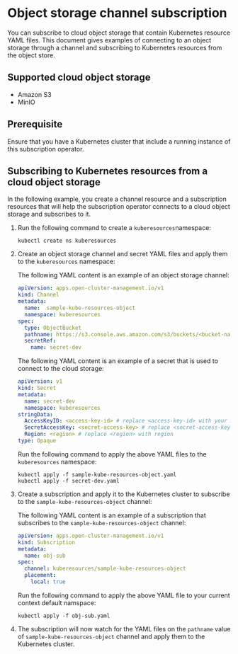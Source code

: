 # Object storage channel subscription

You can subscribe to cloud object storage that contain Kubernetes resource YAML files. This document gives examples of connecting to an object storage through a channel and subscribing to Kubernetes resources from the object store.

## Supported cloud object storage

- Amazon S3
- MinIO

## Prerequisite

Ensure that you have a Kubernetes cluster that include a running instance of this subscription operator.

## Subscribing to Kubernetes resources from a cloud object storage

In the following example, you create a channel resource and a subscription resources that will help the subscription operator connects to a cloud object storage and subscribes to it.

1. Run the following command to create a `kuberesources`namespace:

   ```shell
   kubectl create ns kuberesources
   ```

1. Create an object storage channel and secret YAML files and apply them to the `kuberesources` namespace:

   The following YAML content is an example of an object storage channel:

   ```yaml
   apiVersion: apps.open-cluster-management.io/v1
   kind: Channel
   metadata:
     name:  sample-kube-resources-object
     namespace: kuberesources
   spec:
     type: ObjectBucket
     pathname: https://s3.console.aws.amazon.com/s3/buckets/<bucket-name-here> # replace <bucket-name-here> with your bucket name
     secretRef:
       name: secret-dev
   ```

   The following YAML content is an example of a secret that is used to connect to the cloud storage:

   ```yaml
   apiVersion: v1
   kind: Secret
   metadata:
     name: secret-dev
     namespace: kuberesources
   stringData:
     AccessKeyID: <access-key-id> # replace <access-key-id> with your AWS access key ID
     SecretAccessKey: <secret-access-key> # replace <secret-access-key> with your AWS secret access key
     Region: <region> # replace <region> with region
   type: Opaque
   ```

   Run the following command to apply the above YAML files to the `kuberesources` namespace:

   ```shell
   kubectl apply -f sample-kube-resources-object.yaml
   kubectl apply -f secret-dev.yaml
   ```

1. Create a subscription and apply it to the Kubernetes cluster to subscribe to the `sample-kube-resources-object` channel:

   The following YAML content is an example of a subscription that subscribes to the `sample-kube-resources-object` channel:

   ```yaml
   apiVersion: apps.open-cluster-management.io/v1
   kind: Subscription
   metadata:
     name: obj-sub
   spec:
     channel: kuberesources/sample-kube-resources-object
     placement:
       local: true
   ```

   Run the following command to apply the above YAML file to your current context default namspace:

   ```shell
   kubectl apply -f obj-sub.yaml
   ```

1. The subscription will now watch for the YAML files on the `pathname` value of `sample-kube-resources-object` channel and apply them to the Kubernetes cluster.
